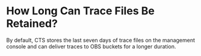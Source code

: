 # How Long Can Trace Files Be Retained?<a name="cts_faq_006"></a>

By default, CTS stores the last seven days of trace files on the management console and can deliver traces to OBS buckets for a longer duration.

